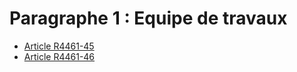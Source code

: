 # Paragraphe 1 : Equipe de travaux &#13;
&#13;
&#13;


* [Article R4461-45](./LEGIARTI000023414640.md)
* [Article R4461-46](./LEGIARTI000023414642.md)
